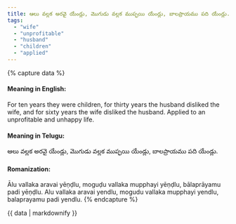 ```yaml
---
title: ఆలు వల్లక అరవై యేండ్లు, మొగుడు వల్లక ముప్ఫయి యేండ్లు, బాలప్రాయము పది యేండ్లు.
tags:
  - "wife"
  - "unprofitable"
  - "husband"
  - "children"
  - "applied"
---
```


{% capture data %}
#### Meaning in English:
For ten years they were children, for thirty years the husband disliked the wife, and for sixty years the wife disliked the husband.
Applied to an unprofitable and unhappy life.

#### Meaning in Telugu:
ఆలు వల్లక అరవై యేండ్లు, మొగుడు వల్లక ముప్ఫయి యేండ్లు, బాలప్రాయము పది యేండ్లు.

#### Romanization:
Ālu vallaka aravai yēṇḍlu, moguḍu vallaka mupphayi yēṇḍlu, bālaprāyamu padi yēṇḍlu.
Alu vallaka aravai yendlu, mogudu vallaka mupphayi yendlu, balaprayamu padi yendlu.
{% endcapture %}

{{ data | markdownify }}

